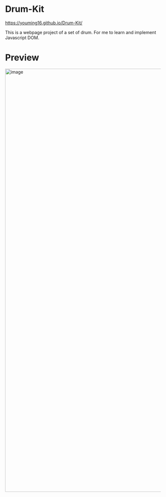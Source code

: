# Drum-Kit
https://youming16.github.io/Drum-Kit/

This is a webpage project of a set of drum. For me to learn and implement Javascript DOM.

# Preview
<img width="1369" alt="image" src="https://user-images.githubusercontent.com/83531295/216291095-3eab60b2-20ac-4b77-832c-9a263b7e0582.png">

